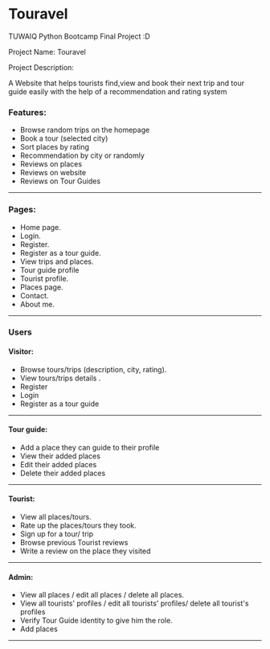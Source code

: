 # Touravel
TUWAIQ Python Bootcamp Final Project :D

Project Name: Touravel

 
Project Description:

A Website that helps tourists find,view and book their next trip and tour guide easily with the help of a recommendation and rating system

 
### Features:

*   Browse random trips on the homepage  
*   Book a tour (selected city)  
*   Sort places by rating  
*   Recommendation by city or randomly  
*   Reviews on places  
*   Reviews on website  
*   Reviews on Tour Guides

---

### Pages:

*   Home page.  
*   Login.  
*   Register.  
*   Register as a tour guide.  
*   View trips and places.  
*   Tour guide profile  
*   Tourist profile.  
*   Places page.  
*   Contact.   
*   About me.  
---

### Users

#### Visitor:

*   Browse tours/trips (description, city, rating).  
*   View tours/trips details .  
*   Register  
*   Login  
*   Register as a tour guide

---

#### Tour guide:

*   Add a place they can guide to their profile   
*   View their added places  
*   Edit their added places  
*   Delete their added places

---

#### Tourist:

*   View all places/tours.  
*   Rate up the places/tours they took.  
*   Sign up for a tour/ trip  
*   Browse previous Tourist reviews  
*   Write a review on the place they visited

---

#### Admin:

*   View all places / edit all places / delete all places.  
*   View all tourists' profiles / edit all tourists' profiles/ delete all tourist's profiles  
*   Verify Tour Guide identity to give him the role.  
*   Add places 

---
